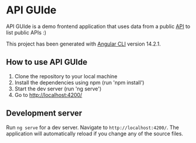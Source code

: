 # API GUIde

API GUIde is a demo frontend application that uses data from a public [API](https://api.publicapis.org/) to list public APIs :)

This project has been generated with [Angular CLI](https://github.com/angular/angular-cli) version 14.2.1.

## How to use API GUIde

1. Clone the repository to your local machine
2. Install the dependencies using npm (run 'npm install')
3. Start the dev server (run 'ng serve')
4. Go to [http://localhost:4200/](http://localhost:4200/)

## Development server

Run `ng serve` for a dev server. Navigate to `http://localhost:4200/`. The application will automatically reload if you change any of the source files.
